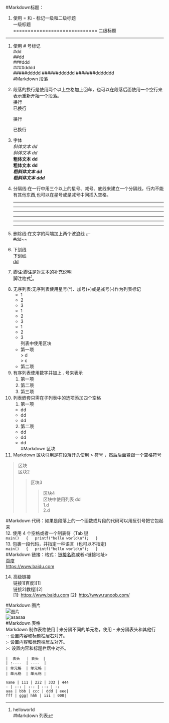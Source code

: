 #Markdown标题：  
1. 使用 = 和 - 标记一级和二级标题  
  一级标题    
=============================
  二级标题    
-----------------------------  
1. 使用 # 号标记  
	#dd  
	##dd  
	###ddd  
    ####dddd  
	#####ddddd
	######dddddd
	#######ddddddd  
#Markdown 段落
2. 段落的换行是使用两个以上空格加上回车，也可以在段落后面使用一个空行来表示重新开始一个段落。  
	换行  
	已换行    

	换行

    已换行  
3. 字体  
	*斜体文本*       *dd*  
	_斜体文本_       _dd_        
	**粗体文本**     **dd**       
	__粗体文本__     __dd__  
	***粗斜体文本***    ***dd***    
	___粗斜体文本___     ___ddd___  
4. 分隔线:在一行中用三个以上的星号、减号、底线来建立一个分隔线，行内不能有其他东西,也可以在星号或是减号中间插入空格。  
	***
	* * *
	----------
	- - - - - -
	____________
	_ _ _
5. 删除线:在文字的两端加上两个波浪线 ~~。   
    #~~dd~~  

6. 下划线  
	<u>下划线</u>  
	<u>dd</u> 
7. 脚注:脚注是对文本的补充说明  
脚注格式[^dd]。  
[^dd]:helloworld  
#Markdown 列表  
8. 无序列表:无序列表使用星号(*)、加号(+)或是减号(-)作为列表标记  
	* 1  
	* 2  
	* 3  
	+ 1
	+ 2
	+ 3
	- 1
	- 2
	- 3  
 列表中使用区块   
	* 第一项  
   		  > d  
   		  > c
    * 第二项 
9. 有序列表使用数字并加上 . 号来表示  
	1. 第一项
	2. 第二项  
	3. 第三项  
10. 列表嵌套只需在子列表中的选项添加四个空格  
	1. 第一项
     - dd
     - dd
     - dd
    2. 第二项
     - dd
     - dd
     - dd  
#Markdown 区块
11. Markdown 区块引用是在段落开头使用 > 符号 ，然后后面紧跟一个空格符号  
  > 区块  
  > 区块2   
  >> 区块3  
  >>> 区块4  
  区块中使用列表
  > dd  
  > 1.d  
  > 2.d  
 




#Markdown 代码：如果是段落上的一个函数或片段的代码可以用反引号把它包起来  
12. 使用 4 个空格或者一个制表符（Tab 键  
    `main()  
	{  
	   printf("hello world\n");  
    }`  
13. 包裹一段代码，并指定一种语言（也可以不指定)  
	```main()  
	{  
	   printf("hello world\n");  
    }```  
#Markdown 链接：格式：[链接名称](链接地址)或者<链接地址>  
[百度](https://www.baidu.com)  
<https://www.baidu.com>

14. 高级链接  
链接1[百度][1]  
链接2[教程][2]  
[1]: https://www.baidu.com
[2]: http://www.runoob.com/


#Markdown 图片  
![图片](https://static.runoob.com/images/runoob-logo.png)   
![asasaa](http://static.runoob.com/images/runoob-logo.png "aaaaaa")  
#Markdown 表格  
Markdown 制作表格使用 | 来分隔不同的单元格，使用 - 来分隔表头和其他行  
-: 设置内容和标题栏居右对齐。  
:- 设置内容和标题栏居左对齐。  
:-: 设置内容和标题栏居中对齐。  

	|  表头   | 表头  |
	| :----  | ----  |
	| 单元格  | 单元格 |
	| 单元格  | 单元格 |

	name | 111 | 222 | 333 | 444
    - | :-: | :-: | :-: | -:
    aaa | bbb | ccc | ddd | eee| 
    fff | ggg| hhh | iii | 000|



